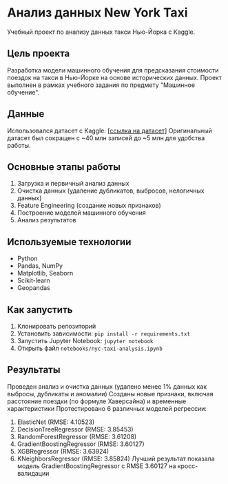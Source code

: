 # Анализ данных New York Taxi
Учебный проект по анализу данных такси Нью-Йорка с Kaggle.

## Цель проекта
Разработка модели машинного обучения для предсказания стоимости поездок на такси в Нью-Йорке на основе исторических данных. Проект выполнен в рамках учебного задания по предмету "Машинное обучение".

## Данные
Использовался датасет с Kaggle: [[ссылка на датасет]](https://www.kaggle.com/competitions/new-york-city-taxi-fare-prediction/data)
Оригинальный датасет был сокращен с ~40 млн записей до ~5 млн для удобства работы.

## Основные этапы работы
1. Загрузка и первичный анализ данных
2. Очистка данных (удаление дубликатов, выбросов, нелогичных данных)
3. Feature Engineering (создание новых признаков)
4. Построение моделей машинного обучения
5. Анализ результатов

## Используемые технологии
- Python
- Pandas, NumPy
- Matplotlib, Seaborn
- Scikit-learn
- Geopandas

## Как запустить
1. Клонировать репозиторий
2. Установить зависимости: `pip install -r requirements.txt`
3. Запустить Jupyter Notebook: `jupyter notebook`
4. Открыть файл `notebooks/nyc-taxi-analysis.ipynb`

## Результаты
Проведен анализ и очистка данных (удалено менее 1% данных как выбросы, дубликаты и аномалии)
Созданы новые признаки, включая расстояние поездки (по формуле Хаверсайна) и временные характеристики
Протестировано 6 различных моделей регрессии:
1. ElasticNet (RMSE: 4.10523)
2. DecisionTreeRegressor (RMSE: 3.85453)
3. RandomForestRegressor (RMSE: 3.61208)
4. GradientBoostingRegressor (RMSE: 3.60127)
5. XGBRegressor (RMSE: 3.63924)
6. KNeighborsRegressor (RMSE: 3.85824)
Лучший результат показала модель GradientBoostingRegressor с RMSE 3.60127 на кросс-валидации
